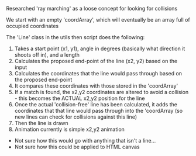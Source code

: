 Researched 'ray marching' as a loose concept for looking for collisions

We start with an empty 'coordArray', which will eventually be an array full of occupied coordinates

The 'Line' class in the utils then script does the following:

1. Takes a start point (x1, y1), angle in degrees (basically what direction it shoots off in), and a length
2. Calculates the proposed end-point of the line (x2, y2) based on the input
3. Calculates the coordinates that the line would pass through based on the proposed end-point
4. It compares these coordinates with those stored in the 'coordArray'
5. If a match is found, the x2,y2 coordinates are altered to avoid a collision - this becomes the ACTUAL x2,y2 position for the line
6. Once the actual 'collision-free' line has been calculated, it adds the coordinates that that line would pass through into the 'coordArray (so new lines can check for collisions against this line)
7. Then the line is drawn
8. Animation currently is simple x2,y2 animation



* Not sure how this would go with anything that isn't a line...
* Not sure how this could be applied to HTML canvas